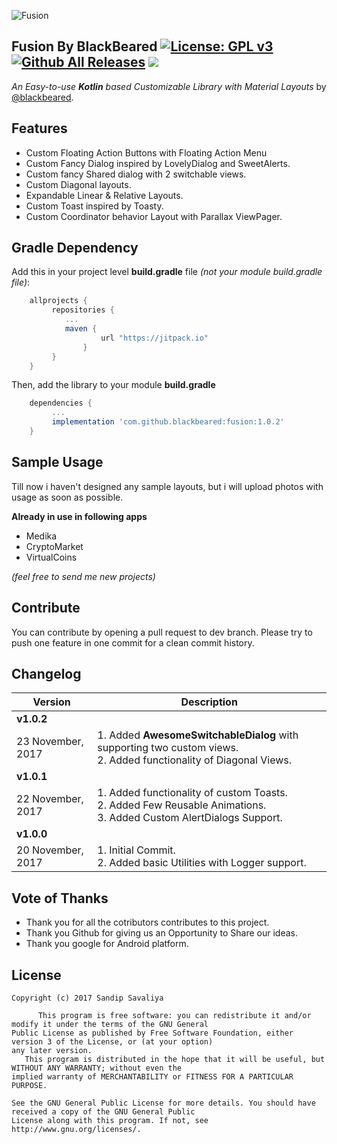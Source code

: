 ![Fusion](https://github.com/blackbeared/fusion/blob/master/logo.png)

## Fusion By BlackBeared  [![License: GPL v3](https://img.shields.io/badge/License-GPL%20v3-blue.svg)](https://www.gnu.org/licenses/gpl-3.0)  [![Github All Releases](https://img.shields.io/github/downloads/blackbeared/fusion/total.svg)](https://github.com/blackbeared/fusion/)  [![](https://jitpack.io/v/blackbeared/fusion.svg)](https://jitpack.io/#blackbeared/fusion)

_An Easy-to-use **Kotlin** based Customizable Library with Material Layouts_ by [@blackbeared](http://www.linkedin.com/er-sandip-savaliya).

## Features
* Custom Floating Action Buttons with Floating Action Menu
* Custom Fancy Dialog inspired by LovelyDialog and SweetAlerts.
* Custom fancy Shared dialog with 2 switchable views.
* Custom Diagonal layouts.
* Expandable Linear & Relative Layouts.
* Custom Toast inspired by Toasty.
* Custom Coordinator behavior Layout with Parallax ViewPager.


## Gradle Dependency
Add this in your project level **build.gradle** file _(not your module build.gradle file)_:

```gradle
    allprojects {
	     repositories {
		    ...
		    maven { 
                    url "https://jitpack.io" 
                }
	     }
    }
```

Then, add the library to your module **build.gradle**

```gradle
    dependencies {
         ...
         implementation 'com.github.blackbeared:fusion:1.0.2'
    }
```

## Sample Usage
Till now i haven't designed any sample layouts, but i will upload photos with usage as soon as possible.

**Already in use in following apps**

- Medika
- CryptoMarket
- VirtualCoins

*(feel free to send me new projects)*


##  Contribute
You can contribute by opening a pull request to dev branch. Please try to push one feature in one commit for a clean commit history.


## Changelog
Version | Description
-----------|------------------
**v1.0.2** |  
23 November, 2017 |  1. Added **AwesomeSwitchableDialog** with supporting two custom views. <br/>2. Added functionality of Diagonal Views.
**v1.0.1** |  
 22 November, 2017 | 1. Added functionality of custom Toasts.  <br/>2. Added Few Reusable Animations. <br/>3. Added Custom AlertDialogs Support.
**v1.0.0** |  
20 November, 2017 | 1. Initial Commit. <br/>2. Added basic Utilities with Logger support.


## Vote of Thanks


* Thank you for all the cotributors contributes to this project.
* Thank you Github for giving us an Opportunity to Share our ideas.
* Thank you google for Android platform.


## License
    Copyright (c) 2017 Sandip Savaliya

          This program is free software: you can redistribute it and/or modify it under the terms of the GNU General 
    Public License as published by Free Software Foundation, either version 3 of the License, or (at your option)
    any later version. 
       This program is distributed in the hope that it will be useful, but WITHOUT ANY WARRANTY; without even the 
    implied warranty of MERCHANTABILITY or FITNESS FOR A PARTICULAR PURPOSE.
    
    See the GNU General Public License for more details. You should have received a copy of the GNU General Public 
    License along with this program. If not, see http://www.gnu.org/licenses/.

